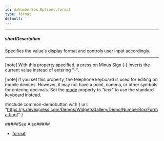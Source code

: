```yaml
---
id: dxNumberBox.Options.format
type: format
default: ''
---
```

---
##### shortDescription
Specifies the value's display format and controls user input accordingly.

---
[note] With this property specified, a press on Minus Sign (-) inverts the current value instead of entering "-".

[note] If you set this property, the telephone keyboard is used for editing on mobile devices. However, it may not have a point, comma, or other symbols for entering decimals. Set the [mode](/api-reference/10%20UI%20Widgets/dxNumberBox/1%20Configuration/mode.md '/Documentation/ApiReference/UI_Components/dxNumberBox/Configuration/#mode') property to *"text"* to use the standard keyboard instead.

#include common-demobutton with {
    url: "https://js.devexpress.com/Demos/WidgetsGallery/Demo/NumberBox/Formatting/"
}

#####See Also#####
- [format](/api-reference/50%20Common/Object%20Structures/format '/Documentation/ApiReference/Common/Object_Structures/format/')
